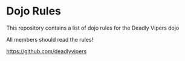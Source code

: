 Dojo Rules
==========

This repository contains a list of dojo rules for the Deadly Vipers dojo

All members should read the rules!

https://github.com/deadlyvipers
